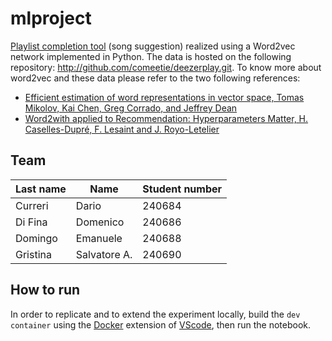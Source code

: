 # mlproject

[Playlist completion tool](/tracks_recommendation.ipynb) (song suggestion) realized using a Word2vec network
implemented in Python. The data is hosted on the following repository:
http://github.com/comeetie/deezerplay.git. To know more about word2vec and these
data please refer to the two following references:

-   [Efficient estimation of word representations in vector space, Tomas Mikolov, Kai Chen, Greg Corrado, and Jeffrey Dean](https://arxiv.org/abs/1301.3781)
-   [Word2with applied to Recommendation: Hyperparameters Matter, H. Caselles-Dupré, F. Lesaint and J. Royo-Letelier](https://arxiv.org/pdf/1804.04212.pdf)

## Team

| Last name | Name         | Student number |
| --------- | ------------ | -------------- |
| Curreri   | Dario        | 240684         |
| Di Fina   | Domenico     | 240686         |
| Domingo   | Emanuele     | 240688         |
| Gristina  | Salvatore A. | 240690         |

## How to run

In order to replicate and to extend the experiment locally, build the
`dev container` using the [Docker](https://www.docker.com/) extension of
[VScode](https://code.visualstudio.com/), then run the notebook.
